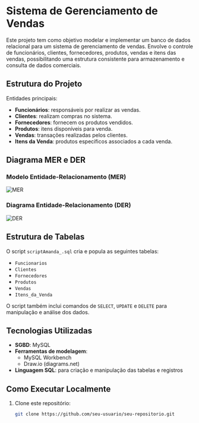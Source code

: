 # Sistema de Gerenciamento de Vendas

Este projeto tem como objetivo modelar e implementar um banco de dados relacional para um sistema de gerenciamento de vendas. Envolve o controle de funcionários, clientes, fornecedores, produtos, vendas e itens das vendas, possibilitando uma estrutura consistente para armazenamento e consulta de dados comerciais.

## Estrutura do Projeto

Entidades principais:

- **Funcionários**: responsáveis por realizar as vendas.
- **Clientes**: realizam compras no sistema.
- **Fornecedores**: fornecem os produtos vendidos.
- **Produtos**: itens disponíveis para venda.
- **Vendas**: transações realizadas pelos clientes.
- **Itens da Venda**: produtos específicos associados a cada venda.

## Diagrama MER e DER

### Modelo Entidade-Relacionamento (MER)

![MER](./01f00a7b-3b24-4099-bd2e-ca323cd88223.png)

### Diagrama Entidade-Relacionamento (DER)

![DER](./e0d52afb-3a45-4aa0-8714-1775cb002dca.png)

## Estrutura de Tabelas

O script `scriptAmanda_.sql` cria e popula as seguintes tabelas:

- `Funcionarios`
- `Clientes`
- `Fornecedores`
- `Produtos`
- `Vendas`
- `Itens_da_Venda`

O script também inclui comandos de `SELECT`, `UPDATE` e `DELETE` para manipulação e análise dos dados.

## Tecnologias Utilizadas

- **SGBD**: MySQL
- **Ferramentas de modelagem**:
  - MySQL Workbench
  - Draw.io (diagrams.net)
- **Linguagem SQL**: para criação e manipulação das tabelas e registros

## Como Executar Localmente

1. Clone este repositório:
   ```bash
   git clone https://github.com/seu-usuario/seu-repositorio.git
